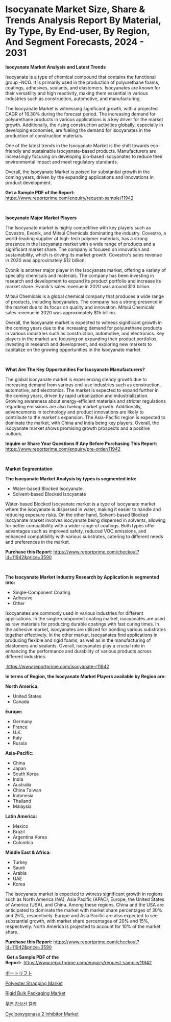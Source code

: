 <p><h1>Isocyanate Market Size, Share & Trends Analysis Report By Material, By Type, By End-user, By Region, And Segment Forecasts, 2024 - 2031</h1></p><p><strong>Isocyanate Market Analysis and Latest Trends</strong></p>
<p><p>Isocyanate is a type of chemical compound that contains the functional group -NCO. It is primarily used in the production of polyurethane foams, coatings, adhesives, sealants, and elastomers. Isocyanates are known for their versatility and high reactivity, making them essential in various industries such as construction, automotive, and manufacturing.</p><p>The Isocyanate Market is witnessing significant growth, with a projected CAGR of 16.30% during the forecast period. The increasing demand for polyurethane products in various applications is a key driver for the market growth. Additionally, the rising construction activities globally, especially in developing economies, are fueling the demand for isocyanates in the production of construction materials.</p><p>One of the latest trends in the Isocyanate Market is the shift towards eco-friendly and sustainable isocyanate-based products. Manufacturers are increasingly focusing on developing bio-based isocyanates to reduce their environmental impact and meet regulatory standards.</p><p>Overall, the Isocyanate Market is poised for substantial growth in the coming years, driven by the expanding applications and innovations in product development.</p></p>
<p><strong>Get a Sample PDF of the Report:&nbsp;</strong> <a href="https://www.reportprime.com/enquiry/request-sample/11942">https://www.reportprime.com/enquiry/request-sample/11942</a></p>
<p>&nbsp;</p>
<p><strong>Isocyanate Major Market Players</strong></p>
<p><p>The Isocyanate market is highly competitive with key players such as Covestro, Evonik, and Mitsui Chemicals dominating the industry. Covestro, a world-leading supplier of high-tech polymer materials, has a strong presence in the Isocyanate market with a wide range of products and a significant market share. The company is focused on innovation and sustainability, which is driving its market growth. Covestro's sales revenue in 2020 was approximately $12 billion.</p><p>Evonik is another major player in the Isocyanate market, offering a variety of specialty chemicals and materials. The company has been investing in research and development to expand its product portfolio and increase its market share. Evonik's sales revenue in 2020 was around $13 billion.</p><p>Mitsui Chemicals is a global chemical company that produces a wide range of products, including Isocyanates. The company has a strong presence in the market due to its focus on quality and innovation. Mitsui Chemicals' sales revenue in 2020 was approximately $15 billion.</p><p>Overall, the Isocyanate market is expected to witness significant growth in the coming years due to the increasing demand for polyurethane products in various industries such as construction, automotive, and electronics. Key players in the market are focusing on expanding their product portfolios, investing in research and development, and exploring new markets to capitalize on the growing opportunities in the Isocyanate market.</p></p>
<p>&nbsp;</p>
<p><strong>What Are The Key Opportunities For Isocyanate Manufacturers?</strong></p>
<p><p>The global isocyanate market is experiencing steady growth due to increasing demand from various end-use industries such as construction, automotive, and electronics. The market is expected to expand further in the coming years, driven by rapid urbanization and industrialization. Growing awareness about energy-efficient materials and stricter regulations regarding emissions are also fueling market growth. Additionally, advancements in technology and product innovations are likely to contribute to the market's expansion. The Asia-Pacific region is expected to dominate the market, with China and India being key players. Overall, the isocyanate market shows promising growth prospects and a positive outlook.</p></p>
<p><strong>Inquire or Share Your Questions If Any Before Purchasing This Report:</strong> <a href="https://www.reportprime.com/enquiry/pre-order/11942">https://www.reportprime.com/enquiry/pre-order/11942</a></p>
<p>&nbsp;</p>
<p><strong>Market Segmentation</strong></p>
<p><strong>The Isocyanate Market Analysis by types is segmented into:</strong></p>
<p><ul><li>Water-based Blocked Isocyanate</li><li>Solvent-based Blocked Isocyanate</li></ul></p>
<p><p>Water-based Blocked Isocyanate market is a type of isocyanate market where the isocyanate is dispersed in water, making it easier to handle and reducing exposure risks. On the other hand, Solvent-based Blocked Isocyanate market involves isocyanate being dispersed in solvents, allowing for better compatibility with a wider range of coatings. Both types offer advantages such as improved safety, reduced VOC emissions, and enhanced compatibility with various substrates, catering to different needs and preferences in the market.</p></p>
<p><strong>Purchase this Report:&nbsp;</strong><a href="https://www.reportprime.com/checkout?id=11942&price=3590">https://www.reportprime.com/checkout?id=11942&price=3590</a></p>
<p>&nbsp;</p>
<p><strong>The Isocyanate Market Industry Research by Application is segmented into:</strong></p>
<p><ul><li>Single-Component Coating</li><li>Adhesive</li><li>Other</li></ul></p>
<p><p>Isocyanates are commonly used in various industries for different applications. In the single-component coating market, isocyanates are used as raw materials for producing durable coatings with fast curing times. In the adhesive market, isocyanates are utilized for bonding various substrates together effectively. In the other market, isocyanates find applications in producing flexible and rigid foams, as well as in the manufacturing of elastomers and sealants. Overall, isocyanates play a crucial role in enhancing the performance and durability of various products across different industries.</p></p>
<p><a href="https://www.reportprime.com/isocyanate-r11942">&nbsp;https://www.reportprime.com/isocyanate-r11942</a></p>
<p><strong>In terms of Region, the Isocyanate Market Players available by Region are:</strong></p>
<p>
    <p> <strong> North America: </strong>
        <ul>
            <li>United States</li>
            <li>Canada</li>
        </ul>
        </p> 
    <p> <strong> Europe: </strong>
        <ul>
            <li>Germany</li>
            <li>France</li>
            <li>U.K.</li>
            <li>Italy</li>
            <li>Russia</li>
        </ul>
        </p> 
    <p> <strong> Asia-Pacific: </strong>
        <ul>
            <li>China</li>
            <li>Japan</li>
            <li>South Korea</li>
            <li>India</li>
            <li>Australia</li>
            <li>China Taiwan</li>
            <li>Indonesia</li>
            <li>Thailand</li>
            <li>Malaysia</li>
        </ul>
        </p> 
    <p> <strong> Latin America: </strong>
        <ul>
            <li>Mexico</li>
            <li>Brazil</li>
            <li>Argentina Korea</li>
            <li>Colombia</li>
        </ul>
        </p> 
    <p> <strong> Middle East & Africa: </strong>
        <ul>
            <li>Turkey</li>
            <li>Saudi</li>
            <li>Arabia</li>
            <li>UAE</li>
            <li>Korea</li>
        </ul>
    </p>
    </p>
<p><p>The isocyanate market is expected to witness significant growth in regions such as North America (NA), Asia Pacific (APAC), Europe, the United States of America (USA), and China. Among these regions, China and the USA are anticipated to dominate the market with market share percentages of 30% and 25%, respectively. Europe and Asia Pacific are also expected to see substantial growth, with market share percentages of 20% and 15%, respectively. North America is projected to account for 10% of the market share.</p></p>
<p><strong>Purchase this Report: </strong><a href="https://www.reportprime.com/checkout?id=11942&price=3590">https://www.reportprime.com/checkout?id=11942&price=3590</a></p>
<p>&nbsp;<strong>Get a Sample PDF of the Report:&nbsp;&nbsp;</strong><a href="https://www.reportprime.com/enquiry/request-sample/11942">https://www.reportprime.com/enquiry/request-sample/11942</a></p>
<p><strong></strong></p>
<p><p><a href="https://medium.com/@camilcosta76856/%E3%82%B0%E3%83%AD%E3%83%BC%E3%83%90%E3%83%AB%E3%83%9C%E3%83%BC%E3%83%88%E3%83%AA%E3%83%95%E3%83%88%E3%81%AE%E5%B8%82%E5%A0%B4%E3%82%B7%E3%82%A7%E3%82%A2%E3%81%A8%E6%88%90%E9%95%B7%E6%A9%9F%E4%BC%9A-%E5%B8%82%E5%A0%B4%E8%A6%8F%E6%A8%A1%E3%81%AF-2024%E5%B9%B4%E3%81%8B%E3%82%892031%E5%B9%B4%E3%81%BE%E3%81%A7%E3%81%AE%E6%9C%9F%E9%96%93%E3%81%AB11-5-%E3%81%AEcagr%E3%81%A7%E6%88%90%E9%95%B7%E3%81%97%E3%81%A6%E3%81%84%E3%81%BE%E3%81%99-01af03615514">ボートリフト</a></p><p><a href="https://github.com/JameTravis/Market-Research-Report-List-6/blob/main/polyester-strapping-market.md">Polyester Strapping Market</a></p><p><a href="https://github.com/vimar16th/Market-Research-Report-List-5/blob/main/rigid-bulk-packaging-market.md">Rigid Bulk Packaging Market</a></p><p><a href="https://medium.com/@boydsmitham90/%EB%AC%B4%EB%82%A9-%EA%B0%91%EC%83%81%EC%84%A0-%EB%B3%B4%ED%98%B8%EB%8C%80-%EC%8B%9C%EC%9E%A5-%EA%B8%80%EB%A1%9C%EB%B2%8C-%EC%8B%9C%EC%9E%A5-%EC%A0%90%EC%9C%A0%EC%9C%A8-%EB%B0%8F-%EC%88%9C%EC%9C%84-%EC%A0%84%EB%B0%98%EC%A0%81%EC%9D%B8-%ED%8C%90%EB%A7%A4-%EB%B0%8F-%EC%88%98%EC%9A%94-%EC%98%88%EC%B8%A1-2024-2031-b8edf1e668ce">무연 갑상선 칼라</a></p><p><a href="https://issuu.com/reportprime-2/docs/cyclooxygenase-2-inhibitor-market-size-2030.pptx">Cyclooxygenase 2 Inhibitor Market</a></p></p>